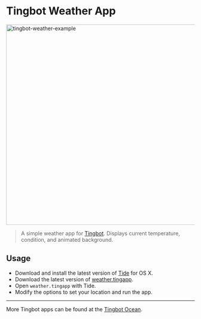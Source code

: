 # Tingbot Weather App

<img width="536" alt="tingbot-weather-example" src="https://cloud.githubusercontent.com/assets/23062/11510727/3043417a-9833-11e5-8d7e-9d00f134cce3.png">

> A simple weather app for [Tingbot](http://tingbot.com). Displays current temperature, condition, and animated background.

## Usage

* Download and install the latest version of [Tide](https://github.com/tingbot/tide/releases/) for OS X.
* Download the latest version of [weather.tingapp](https://github.com/tingbot-apps/weather/archive/master.zip).
* Open `weather.tingapp` with Tide.
* Modify the options to set your location and run the app.

---

More Tingbot apps can be found at the [Tingbot Ocean](http://ocean.tingbot.com/).
